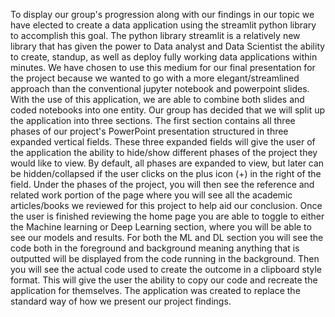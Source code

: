 To display our group's progression along with our findings in our topic we have elected to create a data application using the streamlit python library to accomplish this goal.  The python library streamlit is a relatively new library that has given the power to Data analyst and Data Scientist the ability to create, standup, as well as deploy fully working data applications within minutes. We have chosen to use this medium for our final presentation for the project because we wanted to go with a more elegant/streamlined approach than the conventional jupyter notebook and powerpoint slides. 
With the use of this application, we are able to combine both slides and coded notebooks into one entity. Our group has decided that we will split up the application into three sections. The first section contains all three phases of our project's PowerPoint presentation structured in three expanded vertical fields. These three expanded fields will give the user of the application the ability to hide/show different phases of the project they would like to view. By default, all phases are expanded to view, but later can be hidden/collapsed if the user clicks on the plus icon (+) in the right of the field. Under the phases of the project, you will then see the reference and related work portion of the page where you will see all the academic articles/books we reviewed for this project to help aid our conclusion. Once the user is finished reviewing the home page you are able to toggle to either the Machine learning or Deep  Learning section, where you will be able to see our models and results. For both the ML and DL section you will see the code both in the foreground and background meaning anything that is outputted will be displayed from the code running in the background. Then you will see the actual code used to create the outcome in a clipboard style format. This will give the user the ability to copy our code and recreate the application for themselves. The application was created to replace the standard way of how we present our project findings. 
